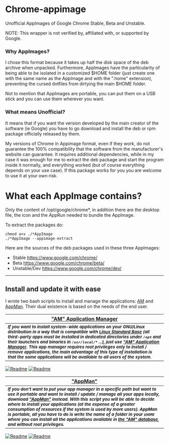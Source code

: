 # Chrome-appimage
Unofficial AppImages of Google Chrome Stable, Beta and Unstable.

NOTE: This wrapper is not verified by, affiliated with, or supported by Google.

### Why AppImages?
I chose this format because it takes up half the disk space of the deb archive when unpacked. Furthermore, AppImages have the particularity of being able to be isolated in a customized $HOME folder (just create one with the same name as the AppImage and with the ".home" extension), preventing the cursed dotfiles from dirtying the main $HOME folder.

Not to mention that AppImages are portable, you can put them on a USB stick and you can use them wherever you want.

### What means Unofficial?
It means that if you want the version developed by the main creator of the software (ie Google) you have to go download and install the deb or rpm package officially released by them.

My versions of Chrome in Appimage format, even if they work, do not guarantee the 100% compatibility that the software from the manufacturer's website can guarantee. It requires additional dependencies, while in my case it was enough for me to extract the deb package and start the program inside it normally, and everything worked (but of course everything depends on your use case). If this package works for you you are welcome to use it at your own risk.

# What each AppImage contains?
Only the content of /opt/google/chrome*, in addition there are the desktop file, the icon and the AppRun needed to bundle the AppImage.

To extract the packages do:

    chmod a+x ./*AppImage
    ./*AppImage --appimage-extract

Here are the sources of the deb packages used in these three AppImages:
- Stable https://www.google.com/chrome/
- Beta https://www.google.com/chrome/beta/
- Unstable/Dev https://www.google.com/chrome/dev/

---------------------------------

## Install and update it with ease

I wrote two bash scripts to install and manage the applications: [AM](https://github.com/ivan-hc/AM-Application-Manager) and [AppMan](https://github.com/ivan-hc/AppMan). Their dual existence is based on the needs of the end user.

| [**"AM" Application Manager**](https://github.com/ivan-hc/AM-Application-Manager) |
| -- |
| <sub>***If you want to install system-wide applications on your GNU/Linux distribution in a way that is compatible with [Linux Standard Base](https://refspecs.linuxfoundation.org/lsb.shtml) (all third-party apps must be installed in dedicated directories under `/opt` and their launchers and binaries in `/usr/local/*` ...), just use ["AM" Application Manager](https://github.com/ivan-hc/AM-Application-Manager). This app manager requires root privileges only to install / remove applications, the main advantage of this type of installation is that the same applications will be available to all users of the system.***</sub>
[![Readme](https://img.shields.io/github/stars/ivan-hc/AM-Application-Manager?label=%E2%AD%90&style=for-the-badge)](https://github.com/ivan-hc/AM-Application-Manager/stargazers) [![Readme](https://img.shields.io/github/license/ivan-hc/AM-Application-Manager?label=&style=for-the-badge)](https://github.com/ivan-hc/AM-Application-Manager/blob/main/LICENSE)

| [**"AppMan"**](https://github.com/ivan-hc/AppMan)
| --
| <sub>***If you don't want to put your app manager in a specific path but want to use it portable and want to install / update / manage all your apps locally, download ["AppMan"](https://github.com/ivan-hc/AppMan) instead. With this script you will be able to decide where to install your applications (at the expense of a greater consumption of resources if the system is used by more users). AppMan is portable, all you have to do is write the name of a folder in your `$HOME` where you can install all the applications available in [the "AM" database](https://github.com/ivan-hc/AM-Application-Manager/tree/main/programs), and without root privileges.***</sub>
[![Readme](https://img.shields.io/github/stars/ivan-hc/AppMan?label=%E2%AD%90&style=for-the-badge)](https://github.com/ivan-hc/AppMan/stargazers) [![Readme](https://img.shields.io/github/license/ivan-hc/AppMan?label=&style=for-the-badge)](https://github.com/ivan-hc/AppMan/blob/main/LICENSE)  

